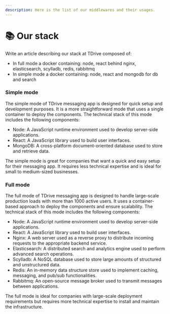 ```yaml
---
description: Here is the list of our middlewares and their usages.
---
```


# 📚 Our stack

Write an article describing our stack at TDrive composed of:

- In full mode a docker containing: node, react behind nginx, elasticsearch, scylladb, redis, rabbitmq
- In simple mode a docker containing: node, react and mongodb for db and search

### Simple mode

The simple mode of TDrive messaging app is designed for quick setup and development purposes. It is a more straightforward mode that uses a single container to deploy the components. The technical stack of this mode includes the following components:

- Node: A JavaScript runtime environment used to develop server-side applications.
- React: A JavaScript library used to build user interfaces.
- MongoDB: A cross-platform document-oriented database used to store and retrieve data.

The simple mode is great for companies that want a quick and easy setup for their messaging app. It requires less technical expertise and is ideal for small to medium-sized businesses.

### Full mode

The full mode of TDrive messaging app is designed to handle large-scale production loads with more than 1000 active users. It uses a container-based approach to deploy the components and ensure scalability. The technical stack of this mode includes the following components:

- Node: A JavaScript runtime environment used to develop server-side applications.
- React: A JavaScript library used to build user interfaces.
- Nginx: A web server used as a reverse proxy to distribute incoming requests to the appropriate backend service.
- Elasticsearch: A distributed search and analytics engine used to perform advanced search operations.
- Scylladb: A NoSQL database used to store large amounts of structured and unstructured data.
- Redis: An in-memory data structure store used to implement caching, messaging, and pub/sub functionalities.
- Rabbitmq: An open-source message broker used to transmit messages between applications.

The full mode is ideal for companies with large-scale deployment requirements but requires more technical expertise to install and maintain the infrastructure.
